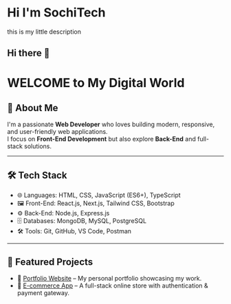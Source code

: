 # Hi I'm SochiTech
this is my little description
## Hi there 👋

# WELCOME to My Digital World


## 🚀 About Me  
I'm a passionate **Web Developer** who loves building modern, responsive, and user-friendly web applications.  
I focus on **Front-End Development** but also explore **Back-End** and full-stack solutions.

---

## 🛠️ Tech Stack  
- 🌐 Languages: HTML, CSS, JavaScript (ES6+), TypeScript  
- 🖼️ Front-End: React.js, Next.js, Tailwind CSS, Bootstrap  
- ⚙️ Back-End: Node.js, Express.js  
- 🗄️ Databases: MongoDB, MySQL, PostgreSQL  
- 🛠️ Tools: Git, GitHub, VS Code, Postman  

---


## 📌 Featured Projects  
- 🎨 [Portfolio Website](https://portfolio-ecru-ten-96.vercel.app/) – My personal portfolio showcasing my work.  
- 🛒 [E-commerce App](https://matrics-kitchen.vercel.app/) – A full-stack online store with authentication & payment gateway.  



<!--
**Sochiking/Sochiking** is a ✨ _special_ ✨ repository because its `README.md` (this file) appears on your GitHub profile.

Here are some ideas to get you started:

- 🔭 I’m currently working on ...
- 🌱 I’m currently learning ...
- 👯 I’m looking to collaborate on ...
- 🤔 I’m looking for help with ...
- 💬 Ask me about ...
- 📫 How to reach me: ...
- 😄 Pronouns: ...
- ⚡ Fun fact: ...
-->

